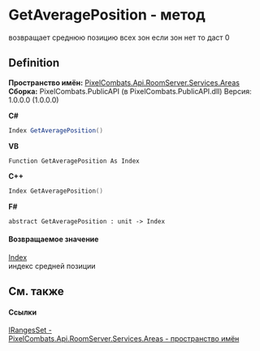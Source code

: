 # GetAveragePosition - метод


возвращает среднюю позицию всех зон 
если зон нет то даст 0




## Definition
**Пространство имён:** <a href="6bc9ef31-50d8-8455-27b7-3bebd79f746b">PixelCombats.Api.RoomServer.Services.Areas</a>  
**Сборка:** PixelCombats.PublicAPI (в PixelCombats.PublicAPI.dll) Версия: 1.0.0.0 (1.0.0.0)

**C#**
``` C#
Index GetAveragePosition()
```
**VB**
``` VB
Function GetAveragePosition As Index
```
**C++**
``` C++
Index GetAveragePosition()
```
**F#**
``` F#
abstract GetAveragePosition : unit -> Index 
```



#### Возвращаемое значение
<a href="ac5dc432-60d2-665e-4227-5491791da77a">Index</a>  
индекс средней позиции

## См. также


#### Ссылки
<a href="4c324702-bbb5-1b7f-4b29-ae97d286640d">IRangesSet - </a>  
<a href="6bc9ef31-50d8-8455-27b7-3bebd79f746b">PixelCombats.Api.RoomServer.Services.Areas - пространство имён</a>  
